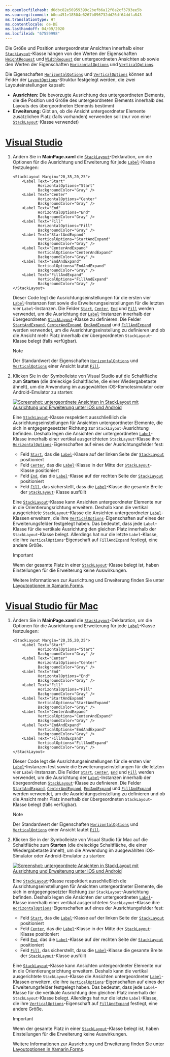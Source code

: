 ```yaml
---
ms.openlocfilehash: d6dbc82e56959399c2befb6a12f0a2cf3793ee5b
ms.sourcegitcommit: b0ea451e18504e6267b896732dd26df64ddfa843
ms.translationtype: HT
ms.contentlocale: de-DE
ms.lasthandoff: 04/09/2020
ms.locfileid: "67559998"
---
```

Die Größe und Position untergeordneter Ansichten innerhalb einer [`StackLayout`](xref:Xamarin.Forms.StackLayout)-Klasse hängen von den Werten der Eigenschaften [`HeightRequest`](xref:Xamarin.Forms.VisualElement.HeightRequest) und [`WidthRequest`](xref:Xamarin.Forms.VisualElement.WidthRequest) der untergeordneten Ansichten ab sowie den Werten der Eigenschaften [`HorizontalOptions`](xref:Xamarin.Forms.View.HorizontalOptions) und [`VerticalOptions`](xref:Xamarin.Forms.View.VerticalOptions).

Die Eigenschaften [`HorizontalOptions`](xref:Xamarin.Forms.View.HorizontalOptions) und [`VerticalOptions`](xref:Xamarin.Forms.View.VerticalOptions) können auf Felder der [`LayoutOptions`](xref:Xamarin.Forms.LayoutOptions)-Struktur festgelegt werden, die zwei Layouteinstellungen kapselt:

- **Ausrichten:** Die bevorzugte Ausrichtung des untergeordneten Elements, die die Position und Größe des untergeordneten Elements innerhalb des Layouts des übergeordneten Elements bestimmt
- **Erweiterung:** Gibt an, ob die Ansicht untergeordneter Elemente zusätzlichen Platz (falls vorhanden) verwenden soll (nur von einer [`StackLayout`](xref:Xamarin.Forms.StackLayout)-Klasse verwendet)

# <a name="visual-studio"></a>[Visual Studio](#tab/vswin)

1. Ändern Sie in **MainPage.xaml** die [`StackLayout`](xref:Xamarin.Forms.StackLayout)-Deklaration, um die Optionen für die Ausrichtung und Erweiterung für jede [`Label`](xref:Xamarin.Forms.Label)-Klasse festzulegen:

    ```xaml
    <StackLayout Margin="20,35,20,25">
        <Label Text="Start"
               HorizontalOptions="Start"
               BackgroundColor="Gray" />
        <Label Text="Center"
               HorizontalOptions="Center"
               BackgroundColor="Gray" />
        <Label Text="End"
               HorizontalOptions="End"
               BackgroundColor="Gray" />
        <Label Text="Fill"
               HorizontalOptions="Fill"
               BackgroundColor="Gray" />
        <Label Text="StartAndExpand"
               VerticalOptions="StartAndExpand"
               BackgroundColor="Gray" />
        <Label Text="CenterAndExpand"
               VerticalOptions="CenterAndExpand"
               BackgroundColor="Gray" />
        <Label Text="EndAndExpand"
               VerticalOptions="EndAndExpand"
               BackgroundColor="Gray" />
        <Label Text="FillAndExpand"
               VerticalOptions="FillAndExpand"
               BackgroundColor="Gray" />
    </StackLayout>
    ```

    Dieser Code legt die Ausrichtungseinstellungen für die ersten vier [`Label`](xref:Xamarin.Forms.Label)-Instanzen fest sowie die Erweiterungseinstellungen für die letzten vier `Label`-Instanzen. Die Felder [`Start`](xref:Xamarin.Forms.LayoutOptions.Start), [`Center`](xref:Xamarin.Forms.LayoutOptions.Center), [`End`](xref:Xamarin.Forms.LayoutOptions.End) und [`Fill`](xref:Xamarin.Forms.LayoutOptions.Fill) werden verwendet, um die Ausrichtung der [`Label`](xref:Xamarin.Forms.Label)-Instanzen innerhalb der übergeordneten [`StackLayout`](xref:Xamarin.Forms.StackLayout)-Klasse zu definieren. Die Felder [`StartAndExpand`](xref:Xamarin.Forms.LayoutOptions.StartAndExpand), [`CenterAndExpand`](xref:Xamarin.Forms.LayoutOptions.CenterAndExpand), [`EndAndExpand`](xref:Xamarin.Forms.LayoutOptions.EndAndExpand) und [`FillAndExpand`](xref:Xamarin.Forms.LayoutOptions.FillAndExpand) werden verwendet, um die Ausrichtungseinstellung zu definieren und ob die Ansicht mehr Platz innerhalb der übergeordneten `StackLayout`-Klasse belegt (falls verfügbar).

    > [!NOTE]
    > Der Standardwert der Eigenschaften [`HorizontalOptions`](xref:Xamarin.Forms.View.HorizontalOptions) und [`VerticalOptions`](xref:Xamarin.Forms.View.VerticalOptions) einer Ansicht lautet [`Fill`](xref:Xamarin.Forms.LayoutOptions.Fill).

1. Klicken Sie in der Symbolleiste von Visual Studio auf die Schaltfläche zum **Starten** (die dreieckige Schaltfläche, die einer Wiedergabetaste ähnelt), um die Anwendung im ausgewählten iOS-Remotesimulator oder Android-Emulator zu starten:

    [![Screenshot: untergeordnete Ansichten in StackLayout mit Ausrichtung und Erweiterung unter iOS und Android](../images/alignment-expansion.png "StackLayout mit Bezeichnungsinstanzen; Ausrichtung und Erweiterung festgelegt")](../images/alignment-expansion-large.png#lightbox "StackLayout mit Bezeichnungsinstanzen; Ausrichtung und Erweiterung festgelegt")

    Eine [`StackLayout`](xref:Xamarin.Forms.StackLayout)-Klasse respektiert ausschließlich die Ausrichtungseinstellungen für Ansichten untergeordneter Elemente, die sich in entgegengesetzter Richtung zur `StackLayout`-Ausrichtung befinden. Deshalb legen die Ansichten der untergeordneten [`Label`](xref:Xamarin.Forms.Label)-Klasse innerhalb einer vertikal ausgerichteten `StackLayout`-Klasse ihre [`HorizontalOptions`](xref:Xamarin.Forms.View.HorizontalOptions)-Eigenschaften auf eines der Ausrichtungsfelder fest:

    - Feld [`Start`](xref:Xamarin.Forms.LayoutOptions.Start), das die [`Label`](xref:Xamarin.Forms.Label)-Klasse auf der linken Seite der [`StackLayout`](xref:Xamarin.Forms.StackLayout) positioniert
    - Feld [`Center`](xref:Xamarin.Forms.LayoutOptions.Center), das die [`Label`](xref:Xamarin.Forms.Label)-Klasse in der Mitte der [`StackLayout`](xref:Xamarin.Forms.StackLayout)-Klasse positioniert
    - Feld [`End`](xref:Xamarin.Forms.LayoutOptions.End), das die [`Label`](xref:Xamarin.Forms.Label)-Klasse auf der rechten Seite der [`StackLayout`](xref:Xamarin.Forms.StackLayout) positioniert
    - Feld [`Fill`](xref:Xamarin.Forms.LayoutOptions.Fill), das sicherstellt, dass die [`Label`](xref:Xamarin.Forms.Label)-Klasse die gesamte Breite der [`StackLayout`](xref:Xamarin.Forms.StackLayout)-Klasse ausfüllt

    Eine [`StackLayout`](xref:Xamarin.Forms.StackLayout)-Klasse kann Ansichten untergeordneter Elemente nur in die Orientierungsrichtung erweitern. Deshalb kann die vertikal ausgerichtete `StackLayout`-Klasse die Ansichten untergeordneter [`Label`](xref:Xamarin.Forms.Label)-Klassen erweitern, die ihre [`VerticalOptions`](xref:Xamarin.Forms.View.VerticalOptions)-Eigenschaften auf eines der Erweiterungsfelder festgelegt haben. Das bedeutet, dass jede `Label`-Klasse für die vertikale Ausrichtung den gleichen Platz innerhalb der `StackLayout`-Klasse belegt. Allerdings hat nur die letzte `Label`-Klasse, die ihre [`VerticalOptions`](xref:Xamarin.Forms.View.VerticalOptions)-Eigenschaft auf [`FillAndExpand`](xref:Xamarin.Forms.LayoutOptions.FillAndExpand) festlegt, eine andere Größe.

    > [!IMPORTANT]
    > Wenn der gesamte Platz in einer [`StackLayout`](xref:Xamarin.Forms.StackLayout)-Klasse belegt ist, haben Einstellungen für die Erweiterung keine Auswirkungen.

    Weitere Informationen zur Ausrichtung und Erweiterung finden Sie unter [Layoutoptionen in Xamarin.Forms](~/xamarin-forms/user-interface/layouts/layout-options.md).

# <a name="visual-studio-for-mac"></a>[Visual Studio für Mac](#tab/vsmac)

1. Ändern Sie in **MainPage.xaml** die [`StackLayout`](xref:Xamarin.Forms.StackLayout)-Deklaration, um die Optionen für die Ausrichtung und Erweiterung für jede [`Label`](xref:Xamarin.Forms.Label)-Klasse festzulegen:

    ```xaml
    <StackLayout Margin="20,35,20,25">
        <Label Text="Start"
               HorizontalOptions="Start"
               BackgroundColor="Gray" />
        <Label Text="Center"
               HorizontalOptions="Center"
               BackgroundColor="Gray" />
        <Label Text="End"
               HorizontalOptions="End"
               BackgroundColor="Gray" />
        <Label Text="Fill"
               HorizontalOptions="Fill"
               BackgroundColor="Gray" />
        <Label Text="StartAndExpand"
               VerticalOptions="StartAndExpand"
               BackgroundColor="Gray" />
        <Label Text="CenterAndExpand"
               VerticalOptions="CenterAndExpand"
               BackgroundColor="Gray" />
        <Label Text="EndAndExpand"
               VerticalOptions="EndAndExpand"
               BackgroundColor="Gray" />
        <Label Text="FillAndExpand"
               VerticalOptions="FillAndExpand"
               BackgroundColor="Gray" />
    </StackLayout>
    ```

    Dieser Code legt die Ausrichtungseinstellungen für die ersten vier [`Label`](xref:Xamarin.Forms.Label)-Instanzen fest sowie die Erweiterungseinstellungen für die letzten vier `Label`-Instanzen. Die Felder [`Start`](xref:Xamarin.Forms.LayoutOptions.Start), [`Center`](xref:Xamarin.Forms.LayoutOptions.Center), [`End`](xref:Xamarin.Forms.LayoutOptions.End) und [`Fill`](xref:Xamarin.Forms.LayoutOptions.Fill) werden verwendet, um die Ausrichtung der [`Label`](xref:Xamarin.Forms.Label)-Instanzen innerhalb der übergeordneten [`StackLayout`](xref:Xamarin.Forms.StackLayout)-Klasse zu definieren. Die Felder [`StartAndExpand`](xref:Xamarin.Forms.LayoutOptions.StartAndExpand), [`CenterAndExpand`](xref:Xamarin.Forms.LayoutOptions.CenterAndExpand), [`EndAndExpand`](xref:Xamarin.Forms.LayoutOptions.EndAndExpand) und [`FillAndExpand`](xref:Xamarin.Forms.LayoutOptions.FillAndExpand) werden verwendet, um die Ausrichtungseinstellung zu definieren und ob die Ansicht mehr Platz innerhalb der übergeordneten `StackLayout`-Klasse belegt (falls verfügbar).

    > [!NOTE]
    > Der Standardwert der Eigenschaften [`HorizontalOptions`](xref:Xamarin.Forms.View.HorizontalOptions) und [`VerticalOptions`](xref:Xamarin.Forms.View.VerticalOptions) einer Ansicht lautet [`Fill`](xref:Xamarin.Forms.LayoutOptions.Fill).

1. Klicken Sie in der Symbolleiste von Visual Studio für Mac auf die Schaltfläche zum **Starten** (die dreieckige Schaltfläche, die einer Wiedergabetaste ähnelt), um die Anwendung im ausgewählten iOS-Simulator oder Android-Emulator zu starten:

    [![Screenshot: untergeordnete Ansichten in StackLayout mit Ausrichtung und Erweiterung unter iOS und Android](../images/alignment-expansion.png "StackLayout mit Bezeichnungsinstanzen; Ausrichtung und Erweiterung festgelegt")](../images/alignment-expansion-large.png#lightbox "StackLayout mit Bezeichnungsinstanzen; Ausrichtung und Erweiterung festgelegt")

    Eine [`StackLayout`](xref:Xamarin.Forms.StackLayout)-Klasse respektiert ausschließlich die Ausrichtungseinstellungen für Ansichten untergeordneter Elemente, die sich in entgegengesetzter Richtung zur `StackLayout`-Ausrichtung befinden. Deshalb legen die Ansichten der untergeordneten [`Label`](xref:Xamarin.Forms.Label)-Klasse innerhalb einer vertikal ausgerichteten `StackLayout`-Klasse ihre [`HorizontalOptions`](xref:Xamarin.Forms.View.HorizontalOptions)-Eigenschaften auf eines der Ausrichtungsfelder fest:

    - Feld [`Start`](xref:Xamarin.Forms.LayoutOptions.Start), das die [`Label`](xref:Xamarin.Forms.Label)-Klasse auf der linken Seite der [`StackLayout`](xref:Xamarin.Forms.StackLayout) positioniert
    - Feld [`Center`](xref:Xamarin.Forms.LayoutOptions.Center), das die [`Label`](xref:Xamarin.Forms.Label)-Klasse in der Mitte der [`StackLayout`](xref:Xamarin.Forms.StackLayout)-Klasse positioniert
    - Feld [`End`](xref:Xamarin.Forms.LayoutOptions.End), das die [`Label`](xref:Xamarin.Forms.Label)-Klasse auf der rechten Seite der [`StackLayout`](xref:Xamarin.Forms.StackLayout) positioniert
    - Feld [`Fill`](xref:Xamarin.Forms.LayoutOptions.Fill), das sicherstellt, dass die [`Label`](xref:Xamarin.Forms.Label)-Klasse die gesamte Breite der [`StackLayout`](xref:Xamarin.Forms.StackLayout)-Klasse ausfüllt

    Eine [`StackLayout`](xref:Xamarin.Forms.StackLayout)-Klasse kann Ansichten untergeordneter Elemente nur in die Orientierungsrichtung erweitern. Deshalb kann die vertikal ausgerichtete `StackLayout`-Klasse die Ansichten untergeordneter [`Label`](xref:Xamarin.Forms.Label)-Klassen erweitern, die ihre [`VerticalOptions`](xref:Xamarin.Forms.View.VerticalOptions)-Eigenschaften auf eines der Erweiterungsfelder festgelegt haben. Das bedeutet, dass jede `Label`-Klasse für die vertikale Ausrichtung den gleichen Platz innerhalb der `StackLayout`-Klasse belegt. Allerdings hat nur die letzte `Label`-Klasse, die ihre [`VerticalOptions`](xref:Xamarin.Forms.View.VerticalOptions)-Eigenschaft auf [`FillAndExpand`](xref:Xamarin.Forms.LayoutOptions.FillAndExpand) festlegt, eine andere Größe.

    > [!IMPORTANT]
    > Wenn der gesamte Platz in einer [`StackLayout`](xref:Xamarin.Forms.StackLayout)-Klasse belegt ist, haben Einstellungen für die Erweiterung keine Auswirkungen.

    Weitere Informationen zur Ausrichtung und Erweiterung finden Sie unter [Layoutoptionen in Xamarin.Forms](~/xamarin-forms/user-interface/layouts/layout-options.md).
